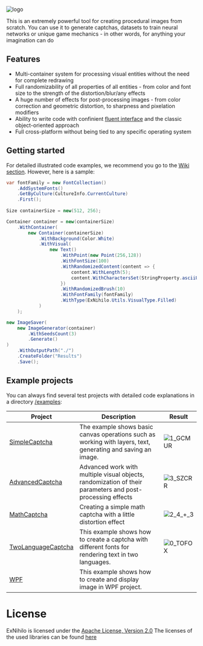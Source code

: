 ![logo](https://user-images.githubusercontent.com/11760002/184577160-674d9764-0022-4194-b4e9-d07b9103dcf5.png)

This is an extremely powerful tool for creating procedural images from scratch. You can use it to generate captchas, datasets to train neural networks or unique game mechanics - in other words, for anything your imagination can do

## Features  

- Multi-container system for processing visual entities without the need for complete redrawing
- Full randomizability of all properties of all entities - from color and font size to the strength of the distortion/blur/any effects
- A huge number of effects for post-processing images - from color correction and geometric distortion, to sharpness and pixelation modifiers
- Ability to write code with confinient [fluent interface](https://en.wikipedia.org/wiki/Fluent_interface) and the classic object-oriented approach
- Full cross-platform without being tied to any specific operating system

## Getting started

For detailed illustrated code examples, we recommend you go to the [Wiki section](https://github.com/Computr1x/ExNihilo/wiki). However, here is a sample:

```csharp
var fontFamily = new FontCollection()
    .AddSystemFonts()
    .GetByCulture(CultureInfo.CurrentCulture)
    .First();
    
Size containerSize = new(512, 256);

Container container = new(containerSize)
    .WithContainer(
        new Container(containerSize)
            .WithBackground(Color.White)
            .WithVisual(
                new Text()
                    .WithPoint(new Point(256,128))
                    .WithFontSize(100)
                    .WithRandomizedContent(content => {
                        content.WithLength(5);
                        content.WithCharactersSet(StringProperty.asciiUpperCase);
                    })
                    .WithRandomizedBrush(10)
                    .WithFontFamily(fontFamily)
                    .WithType(ExNihilo.Utils.VisualType.Filled)
            )
    );

new ImageSaver(
    new ImageGenerator(container)
        .WithSeedsCount(3)
        .Generate()
)
    .WithOutputPath("./")
    .CreateFolder("Results")
    .Save();
```

## Example projects

You can always find several test projects with detailed code explanations in a directory [/examples](https://github.com/Computr1x/ExNihilo/tree/master/Examples/):

| Project | Description | Result |
|--------------------|-------------|-------------------------------------------------------------------------------------------------------------------------|
| [SimpleCaptcha](https://github.com/Computr1x/ExNihilo/tree/master/Examples/SimpleCaptcha)      |  The example shows basic canvas operations such as working with layers, text, generating and saving an image.           |   ![1_GCMUR](https://user-images.githubusercontent.com/44768267/184554245-57633e01-b30a-4669-87f9-c59886f725c6.png)     |
| [AdvancedCaptcha](https://github.com/Computr1x/ExNihilo/tree/master/Examples/AdvancedCaptcha)    | Advanced work with multiple visual objects, randomization of their parameters and post-processing effects            |   ![3_SZCRR](https://user-images.githubusercontent.com/44768267/184554299-01e5bfd0-a765-4c38-8800-35b2f1d93f3d.png)     |
| [MathCaptcha](https://github.com/Computr1x/ExNihilo/tree/master/Examples/MathCaptcha)        | Creating a simple math captcha with a little distortion effect            |   ![2_4_+_3](https://user-images.githubusercontent.com/44768267/184554306-297c0294-a13e-4fde-a775-061a1eee2b0f.png)     |
| [TwoLanguageCaptcha](https://github.com/Computr1x/ExNihilo/tree/master/Examples/TwoLanguageCaptcha) |  This example shows how to create a captcha with different fonts for rendering text in two languages.           |   ![0_TOFOX](https://user-images.githubusercontent.com/44768267/184554323-09ac4649-4612-418c-b145-2438c5beb59f.png)     |
| [WPF](https://github.com/Computr1x/ExNihilo/tree/master/Examples/WPF) |  This example shows how to create and display image in WPF project.           |        |


# License

ExNihilo is licensed under the [Apache License, Version 2.0](https://www.apache.org/licenses/LICENSE-2.0 "Apache License, Version 2.0")
The licenses of the used libraries can be found [here](https://github.com/Computr1x/ExNihilo/blob/master/THIRD-PARTY-NOTICES.TXT)
